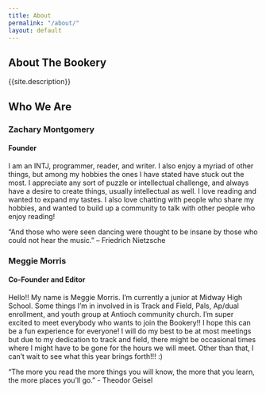 ```yaml
---
title: About
permalink: "/about/"
layout: default
---
```


<div class="topnav-spacer"></div>
<div class="index-sections content">
  <div class="section">
    <h2 class="purple-header">About The Bookery</h2>
    <p>{{site.description}}</p>
  </div>

  <div class="section" style="margin-bottom: 3rem">
    <h2 class="purple-header">Who We Are</h2>
    <div class="about-wrapper">
      <div style="background-image: url({{ "/assets/zach.jpg" | relative_url }});" class="about-image"></div>
      <div class="about-text">
        <h3>Zachary Montgomery</h3>
        <h4>Founder</h4>
        <p>I am an INTJ, programmer, reader, and writer. I also enjoy a myriad of other things, but among my hobbies the ones I have stated have stuck out the most. I appreciate any sort of puzzle or intellectual challenge, and always have a desire to create things, usually intellectual as well. I love reading and wanted to expand my tastes. I also love chatting with people who share my hobbies, and wanted to build up a community to talk with other people who enjoy reading!</p>
        <p>“And those who were seen dancing were thought to be insane by those who could not hear the music.” – Friedrich Nietzsche</p>
      </div>
    </div>
    <div class="about-wrapper" style="flex-direction: row-reverse;">
      <div style="background-image: url({{ "/assets/meggie.jpg" | relative_url }});background-position: 50% 30%;" class="about-image"></div>
      <div class="about-text">
        <h3>Meggie Morris</h3>
        <h4>Co-Founder and Editor</h4>
        <p>Hello!! My name is Meggie Morris. I’m currently a junior at Midway High School. Some things I’m in involved in is Track and Field, Pals, Ap/dual enrollment, and youth group at Antioch community church. I’m super excited to meet everybody who wants to join the Bookery!! I hope this can be a fun experience for everyone! I will do my best to be at most meetings but due to my dedication to track and field, there might be occasional times where I might have to be gone for the hours we will meet. Other than that, I can’t wait to see what this year brings forth!!! :)</p>
        <p>“The more you read the more things you will know, the more that you learn, the more places you’ll go.” - Theodor Geisel</p>
      </div>
    </div>
  </div>
</div>